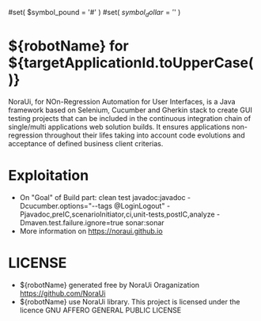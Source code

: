 #set( $symbol_pound = '#' )
#set( $symbol_dollar = '$' )
# ${robotName} for ${targetApplicationId.toUpperCase()}

NoraUi, for NOn-Regression Automation for User Interfaces, is a Java framework based on Selenium, Cucumber and Gherkin stack to create GUI testing projects that can be included in the continuous integration chain of single/multi applications web solution builds.
It ensures applications non-regression throughout their lifes taking into account code evolutions and acceptance of defined business client criterias.

# Exploitation

* On "Goal" of Build part:  clean test javadoc:javadoc -Dcucumber.options="--tags @LoginLogout" -Pjavadoc,preIC,scenarioInitiator,ci,unit-tests,postIC,analyze -Dmaven.test.failure.ignore=true sonar:sonar
* More information on https://noraui.github.io

# LICENSE

* ${robotName} generated free by NoraUi Oraganization https://github.com/NoraUi
* ${robotName} use NoraUi library. This project is licensed under the licence GNU AFFERO GENERAL PUBLIC LICENSE
